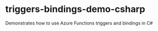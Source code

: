 # triggers-bindings-demo-csharp
Demonstrates how to use Azure Functions triggers and bindings in C#
